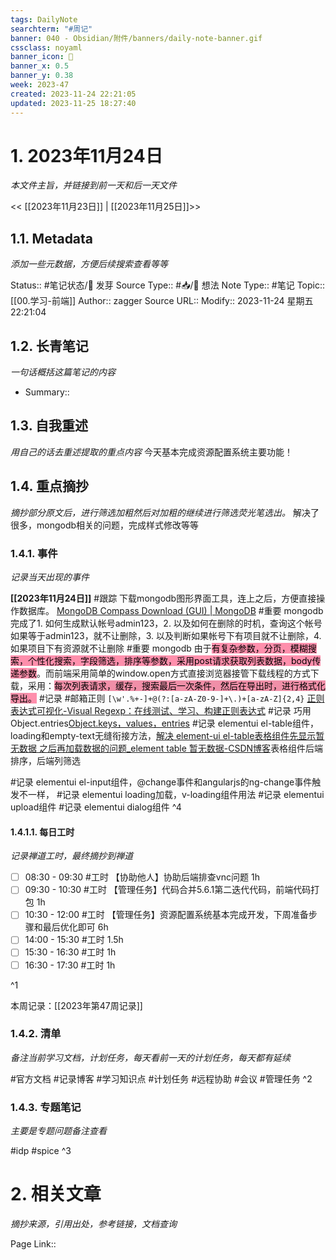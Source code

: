 ```yaml
---
tags: DailyNote
searchterm: "#周记"
banner: 040 - Obsidian/附件/banners/daily-note-banner.gif
cssclass: noyaml
banner_icon: 💌
banner_x: 0.5
banner_y: 0.38
week: 2023-47
created: 2023-11-24 22:21:05
updated: 2023-11-25 18:27:40
---
```


# 1. 2023年11月24日

_本文件主旨，并链接到前一天和后一天文件_

<< [[2023年11月23日]] | [[2023年11月25日]]>>

## 1.1. Metadata

_添加一些元数据，方便后续搜索查看等等_

Status:: #笔记状态/🌱 发芽
Source Type:: #📥/💭 想法 
Note Type:: #笔记
Topic:: [[00.学习-前端]]
Author:: zagger
Source URL::
Modify:: 2023-11-24 星期五 22:21:04

## 1.2. 长青笔记

_一句话概括这篇笔记的内容_

- Summary::

## 1.3. 自我重述

_用自己的话去重述提取的重点内容_
今天基本完成资源配置系统主要功能！
## 1.4. 重点摘抄

_摘抄部分原文后，进行筛选加粗然后对加粗的继续进行筛选荧光笔选出。_
解决了很多，mongodb相关的问题，完成样式修改等等
### 1.4.1. 事件

_记录当天出现的事件_

**[[2023年11月24日]]** 
#跟踪 下载mongodb图形界面工具，连上之后，方便直接操作数据库。 [MongoDB Compass Download (GUI) | MongoDB](https://www.mongodb.com/try/download/compass )
#重要 mongodb 完成了1. 如何生成默认帐号admin123，2. 以及如何在删除的时机，查询这个帐号如果等于admin123，就不让删除，3. 以及判断如果帐号下有项目就不让删除，4. 如果项目下有资源就不让删除
#重要 mongodb 由于<mark style="background: #FF5582A6;">有复杂参数，分页，模糊搜索，个性化搜索，字段筛选，排序等参数，采用post请求获取列表数据，body传递参数</mark>。而前端采用简单的window.open方式直接浏览器接管下载线程的方式下载，采用：<mark style="background: #FF5582A6;"><span style="background:rgba(140, 140, 140, 0.12)">每次列表请求，缓存，搜索最后一次条件，然后在导出时，进行格式化导出</span>。</mark>
#记录 #邮箱正则 `[\w'.%+-]+@(?:[a-zA-Z0-9-]+\.)+[a-zA-Z]{2,4} ` [正则表达式可视化-Visual Regexp：在线测试、学习、构建正则表达式](https://wangwl.net/static/projects/visualRegex#prefix=Y&source=Yemail )
#记录 巧用Object.entries[Object.keys，values，entries](https://zh.javascript.info/keys-values-entries )
#记录  elementui el-table组件，loading和empty-text无缝衔接方法，[解决 element-ui el-table表格组件先显示暂无数据 之后再加载数据的问题\_element table 暂无数据-CSDN博客](https://blog.csdn.net/weixin_42220130/article/details/134116254 )表格组件后端排序，后端列筛选

#记录  elementui el-input组件，@change事件和angularjs的ng-change事件触发不一样，
#记录  elementui loading加载，v-loading组件用法
#记录  elementui upload组件
#记录  elementui dialog组件
^4

#### 1.4.1.1. 每日工时

_记录禅道工时，最终摘抄到禅道_

- [ ] 08:30 - 09:30 #工时  【协助他人】协助后端排查vnc问题 1h
- [ ] 09:30 - 10:30 #工时 【管理任务】代码合并5.6.1第二迭代代码，前端代码打包 1h
- [ ] 10:30 - 12:00 #工时  【管理任务】资源配置系统基本完成开发，下周准备步骤和最后优化即可 6h
- [ ] 14:00 - 15:30 #工时  1.5h
- [ ] 15:30 - 16:30 #工时  1h
- [ ] 16:30 - 17:30 #工时  1h

^1

本周记录：[[2023年第47周记录]]

### 1.4.2. 清单

_备注当前学习文档，计划任务，每天看前一天的计划任务，每天都有延续_

#官方文档 
#记录博客
#学习知识点
#计划任务
#远程协助
#会议 
#管理任务
^2

### 1.4.3. 专题笔记

_主要是专题问题备注查看_

#idp
#spice
^3

# 2. 相关文章

_摘抄来源，引用出处，参考链接，文档查询_

Page Link::

